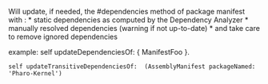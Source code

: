 Will update, if needed, the #dependencies method of package manifest with :
	* static dependencies as computed by the Dependency Analyzer
	* manually resolved dependencies (warning if not up-to-date)
	* and take care to remove ignored dependencies

example: 
	self updateDependenciesOf: { ManifestFoo }.

	self updateTransitiveDependenciesOf:  (AssemblyManifest packageNamed: 'Pharo-Kernel')